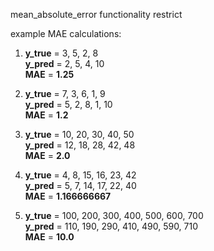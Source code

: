 mean_absolute_error functionality restrict

example MAE calculations:

1. **y_true** = 3, 5, 2, 8  
   **y_pred** = 2, 5, 4, 10  
   **MAE** = **1.25**  

2. **y_true** = 7, 3, 6, 1, 9  
   **y_pred** = 5, 2, 8, 1, 10  
   **MAE** = **1.2**  

3. **y_true** = 10, 20, 30, 40, 50  
   **y_pred** = 12, 18, 28, 42, 48  
   **MAE** = **2.0**  

4. **y_true** = 4, 8, 15, 16, 23, 42  
   **y_pred** = 5, 7, 14, 17, 22, 40  
   **MAE** = **1.166666667**  

5. **y_true** = 100, 200, 300, 400, 500, 600, 700  
   **y_pred** = 110, 190, 290, 410, 490, 590, 710  
   **MAE** = **10.0**  


